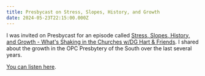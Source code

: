 ```yaml
---
title: Presbycast on Stress, Slopes, History, and Growth
date: 2024-05-23T22:15:00.000Z
---
```

I was invited on Presbycast for an episode called [Stress, Slopes, History, and Growth - What's Shaking in the Churches w/DG Hart & Friends](https://presbycast.libsyn.com/stress-slopes-history-and-growth-whats-shaking-in-the-churches-wdg-hart-friends). I shared about the growth in the OPC Presbytery of the South over the last several years. 

[You can listen here](https://presbycast.libsyn.com/stress-slopes-history-and-growth-whats-shaking-in-the-churches-wdg-hart-friends).

